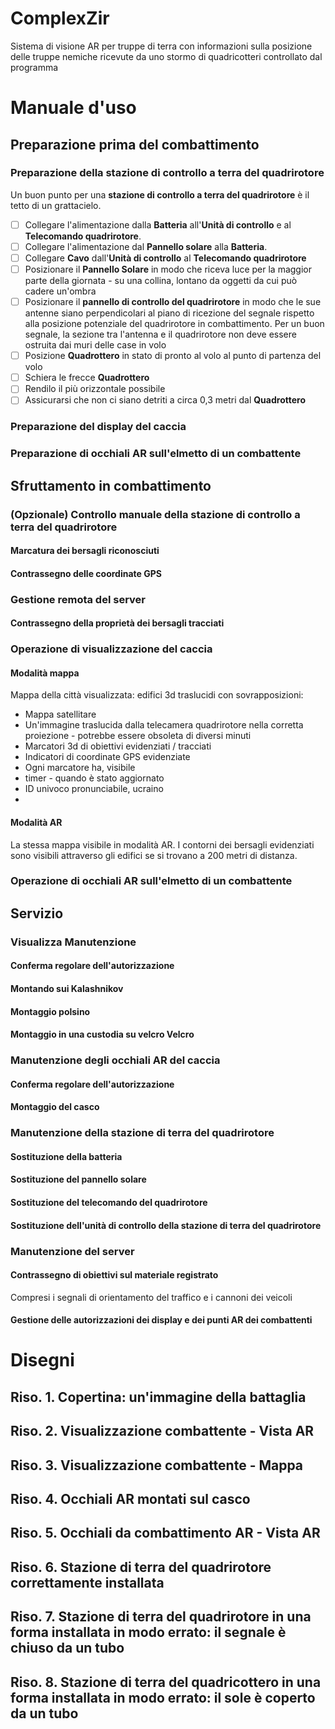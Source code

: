 # ComplexZir
Sistema di visione AR per truppe di terra con informazioni sulla posizione delle truppe nemiche ricevute da uno stormo di quadricotteri controllato dal programma


# Manuale d'uso

## Preparazione prima del combattimento

### Preparazione della stazione di controllo a terra del quadrirotore

Un buon punto per una **stazione di controllo a terra del quadrirotore** è il tetto di un grattacielo.

- [ ] Collegare l'alimentazione dalla **Batteria** all'**Unità di controllo** e al **Telecomando quadrirotore**.
- [ ] Collegare l'alimentazione dal **Pannello solare** alla **Batteria**.
- [ ] Collegare **Cavo** dall'**Unità di controllo** al **Telecomando quadrirotore**
- [ ] Posizionare il **Pannello Solare** in modo che riceva luce per la maggior parte della giornata - su una collina, lontano da oggetti da cui può cadere un'ombra
- [ ] Posizionare il **pannello di controllo del quadrirotore** in modo che le sue antenne siano perpendicolari al piano di ricezione del segnale rispetto alla posizione potenziale del quadrirotore in combattimento. Per un buon segnale, la sezione tra l'antenna e il quadrirotore non deve essere ostruita dai muri delle case in volo
- [ ] Posizione **Quadrottero** in stato di pronto al volo al punto di partenza del volo
- [ ] Schiera le frecce **Quadrottero**
- [ ] Rendilo il più orizzontale possibile
- [ ] Assicurarsi che non ci siano detriti a circa 0,3 metri dal **Quadrottero**

### Preparazione del display del caccia

### Preparazione di occhiali AR sull'elmetto di un combattente

## Sfruttamento in combattimento

### (Opzionale) Controllo manuale della stazione di controllo a terra del quadrirotore

#### Marcatura dei bersagli riconosciuti

#### Contrassegno delle coordinate GPS


### Gestione remota del server


#### Contrassegno della proprietà dei bersagli tracciati


### Operazione di visualizzazione del caccia

#### Modalità mappa

Mappa della città visualizzata: edifici 3d traslucidi con sovrapposizioni:

- Mappa satellitare
- Un'immagine traslucida dalla telecamera quadrirotore nella corretta proiezione - potrebbe essere obsoleta di diversi minuti
- Marcatori 3d di obiettivi evidenziati / tracciati
- Indicatori di coordinate GPS evidenziate
- Ogni marcatore ha, visibile
- timer - quando è stato aggiornato
- ID univoco pronunciabile, ucraino
-

#### Modalità AR
La stessa mappa visibile in modalità AR. I contorni dei bersagli evidenziati sono visibili attraverso gli edifici se si trovano a 200 metri di distanza.

### Operazione di occhiali AR sull'elmetto di un combattente

## Servizio

### Visualizza Manutenzione

#### Conferma regolare dell'autorizzazione

#### Montando sui Kalashnikov

#### Montaggio polsino

#### Montaggio in una custodia su velcro Velcro

### Manutenzione degli occhiali AR del caccia

#### Conferma regolare dell'autorizzazione

#### Montaggio del casco

### Manutenzione della stazione di terra del quadrirotore

#### Sostituzione della batteria

#### Sostituzione del pannello solare

#### Sostituzione del telecomando del quadrirotore

#### Sostituzione dell'unità di controllo della stazione di terra del quadrirotore


### Manutenzione del server

#### Contrassegno di obiettivi sul materiale registrato

Compresi i segnali di orientamento del traffico e i cannoni dei veicoli

#### Gestione delle autorizzazioni dei display e dei punti AR dei combattenti



# Disegni


## Riso. 1. Copertina: un'immagine della battaglia

## Riso. 2. Visualizzazione combattente - Vista AR

## Riso. 3. Visualizzazione combattente - Mappa

## Riso. 4. Occhiali AR montati sul casco

## Riso. 5. Occhiali da combattimento AR - Vista AR

## Riso. 6. Stazione di terra del quadrirotore correttamente installata

## Riso. 7. Stazione di terra del quadrirotore in una forma installata in modo errato: il segnale è chiuso da un tubo

## Riso. 8. Stazione di terra del quadricottero in una forma installata in modo errato: il sole è coperto da un tubo
